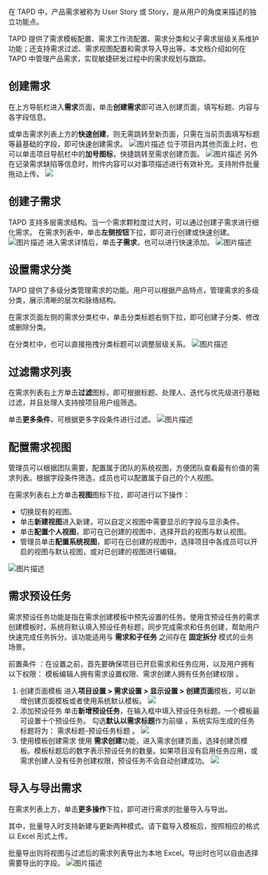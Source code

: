 在 TAPD 中，产品需求被称为 User Story 或 Story，是从用户的角度来描述的独立功能点。

TAPD 提供了需求模板配置、需求工作流配置、需求分类和父子需求层级关系维护功能；还支持需求过滤、需求视图配置和需求导入导出等。本文档介绍如何在 TAPD 中管理产品需求，实现敏捷研发过程中的需求规划与跟踪。

 

## 创建需求
在上方导航栏进入**需求**页面，单击**创建需求**即可进入创建页面，填写标题、内容与各字段信息。

或单击需求列表上方的**快速创建**，则无需跳转至新页面，只需在当前页面填写标题等最基础的字段，即可快速创建需求。
![图片描述](https://main.qcloudimg.com/raw/6d68799a9e6f6c71a11d70a4f4c8273e.png)
位于项目内其他页面上时，也可以单击项目导航栏中的**加号图标**，快捷跳转至需求创建页面。
![图片描述](https://main.qcloudimg.com/raw/556b1445305db5e3db9ceedd27bf09b1.png)
另外在记录需求缺陷等信息时，附件内容可以对事项描述进行有效补充。支持附件批量拖动上传。
![](https://main.qcloudimg.com/raw/436aaf1e11e9102bd0dca1ea672408ad.png)

## 创建子需求

TAPD 支持多层需求结构。当一个需求颗粒度过大时，可以通过创建子需求进行细化需求。
在需求列表中，单击**左侧按钮**下拉，即可进行创建或快速创建。
![图片描述](https://main.qcloudimg.com/raw/ff2f0d40604c855be21e4d3bf229ddd8.png)
进入需求详情后，单击**子需求**，也可以进行快速添加。
![图片描述](https://main.qcloudimg.com/raw/3cb25fd56eb5c7bd0382a766a6894724.png)


## 设置需求分类

TAPD 提供了多级分类管理需求的功能。用户可以根据产品特点，管理需求的多级分类，展示清晰的层次和脉络结构。

在需求页面左侧的需求分类栏中，单击分类标题右侧下拉，即可创建子分类、修改或删除分类。

在分类栏中，也可以直接拖拽分类标题可以调整层级关系。
![图片描述](https://main.qcloudimg.com/raw/e6e64f5a8ed988bc25753ad63269bc29.png)

 

## 过滤需求列表

在需求列表右上方单击**过滤**图标，即可根据标题、处理人、迭代与优先级进行基础过滤，并且处理人支持按项目用户组筛选。

单击**更多条件**，可根据更多字段条件进行过滤。
![图片描述](https://main.qcloudimg.com/raw/ce22e66aa9588dbfbdd80f45e002f5be.png)

 

## 配置需求视图

管理员可以根据团队需要，配置属于团队的系统视图，方便团队查看最有价值的需求列表。根据字段条件筛选，成员也可以配置属于自己的个人视图。

在需求列表右上方单击**视图**图标下拉，即可进行以下操作：
- 切换现有的视图。
- 单击**新建视图**进入新建，可以自定义视图中需要显示的字段与显示条件。
- 单击**配置个人视图**，即可在已创建的视图中，选择开启的视图与默认视图。
- 管理员单击**配置系统视图**，即可在已创建的视图中，选择项目中各成员可以开启的视图与默认视图，或对已创建的视图进行编辑。


 ![图片描述](https://main.qcloudimg.com/raw/250fc70d84a592d048d5b1092abf8f8a.png)


## 需求预设任务
需求预设任务功能是指在需求创建模板中预先设置的任务。使用含预设任务的需求创建模板时，系统将默认填入预设任务标题，同步完成需求和任务创建，帮助用户快速完成任务拆分。该功能适用与 **需求和子任务** 之间存在 **固定拆分** 模式的业务场景。

前置条件 ：在设置之前，首先要确保项目已开启需求和任务应用，以及用户拥有以下权限： 模板编辑人拥有需求设置权限、需求创建人拥有任务创建权限 。

1. 创建页面模板
进入**项目设置 > 需求设置 > 显示设置 > 创建页面**模板，可以新增创建页面模板或者使用系统默认模板。
![](https://main.qcloudimg.com/raw/6de58c9e7e2f01dee96f5b3d5c1ecdf6.png)
2. 添加预设任务
单击**新增预设任务**，在输入框中填入预设任务标题。一个模板最可设置十个预设任务。
勾选**默认以需求标题**作为前缀 ，系统实际生成的任务标题将为： 需求标题-预设任务标题 。
![](https://main.qcloudimg.com/raw/16738f7749fea3eb4d1b817bc0339f3d.png)
3. 使用模板创建需求
使用 **需求创建**功能，进入需求创建页面，选择创建页模板。模板标题后的数字表示预设任务的数量。如果项目没有启用任务应用，或需求创建人没有任务创建权限，预设任务不会自动创建成功。
![](https://main.qcloudimg.com/raw/08152445bbe6b2b2923b86654f317d1a.png)

 

## 导入与导出需求

在需求列表上方，单击**更多操作**下拉，即可进行需求的批量导入与导出。

其中，批量导入时支持新建与更新两种模式。请下载导入模板后，按照相应的格式以 Excel 形式上传。

批量导出则将视图与过滤后的需求列表导出为本地 Excel。导出时也可以自由选择需要导出的字段。
![图片描述](https://main.qcloudimg.com/raw/a148d63e29abee75afe88a135a616a78.png)
